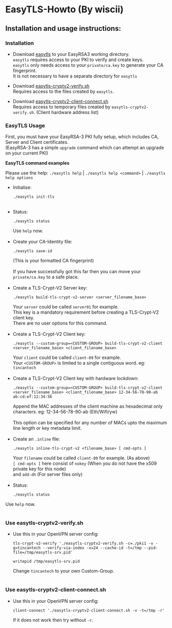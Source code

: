 # EasyTLS-Howto (By wiscii)

## Installation and usage instructions:

### Installation

* Download [easytls](https://github.com/TinCanTech/easy-tls/blob/master/easytls) to your EasyRSA3 working directory.<br>
 `easytls` requires access to your PKI to verify and create keys.<br>
 `easytls` only needs access to your `private/ca.key` to generate your CA fingerprint.<br>
 It is not necessary to have a separate directory for `easytls`<br>

* Download [easytls-cryptv2-verify.sh](https://github.com/TinCanTech/easy-tls/blob/master/easytls-cryptv2-verify.sh)<br>
  Requires access to the files created by `easytls`.<br>

* Download [easytls-cryptv2-client-connect.sh](https://github.com/TinCanTech/easy-tls/blob/master/easytls-cryptv2-client-connect.sh)<br>
  Requires access to temporary files created by `easytls-cryptv2-verify.sh`. (Client hardware address list)<br>

### EasyTLS Usage

First, you must have your EasyRSA-3 PKI fully setup, which includes CA, Server and Client certificates.<br>
(EasyRSA-3 has a simple `upgrade` command which can attempt an upgrade on your current PKI)

**EasyTLS command examples**

Please use the help: `./easytls help` | `./easytls help <command>` | `./easytls help options`

* Initialise:
  ```
  ./easytls init-tls
  ```
  <br>
* Status:
  ```
  ./easytls status
  ```
  Use `help` now.<br>
  <br>
* Create your CA-Identity file:
  ```
  ./easytls save-id
  ```
  (This is your formatted CA fingerprint)<br>
  <br>
  If you have successfully got this far then you can move your `private/ca.key` to a safe place. <br>
  <br>
* Create a TLS-Crypt-V2 Server key:
  ```
  ./easytls build-tls-crypt-v2-server <server_filename_base>
  ```
  Your `server` could be called `server01` for example.<br>
  This key is a mandatory requirement before creating a TLS-Crypt-V2 client key.<br>
  There are no user options for this command.<br>
  <br>
* Create a TLS-Crypt-V2 Client key:
  ```
  ./easytls --custom-group=<CUSTOM-GROUP> build-tls-crypt-v2-client <server_filename_base> <client_filename_base>
  ```
  Your `client` could be called `client-09` for example.<br>
  Your `<CUSTOM-GROUP>` is limited to a single contiguous word. eg: `tincantech`<br>
  <br>
* Create a TLS-Crypt-V2 Client key with hardware _lockdown_:
  ```
  ./easytls --custom-group=<CUSTOM-GROUP> build-tls-crypt-v2-client <server_filename_base> <client_filename_base> 12-34-56-78-90-ab ab:cd:ef:12:34:56
  ```
  Append the MAC addresses of the client machine as hexadecimal only characters. eg: 12-34-56-78-90-ab (Eth/Wifi/yw) <br>
  <br>
  This option can be specified for any number of MACs upto the maximum line length or key metadata limit.<br>
  <br>
* Create an `.inline` file:
  ```
  ./easytls inline-tls-crypt-v2 <filename_base> [ cmd-opts ]
  ```
  Your `filename` could be called `client-09` for example. (As above) <br>
  `[ cmd-opts ]` here consist of `nokey` (When you do not have the x509 private key for this node)<br>
  and `add-dh` (For server files only) <br>
  <br>
* Status:
  ```
  ./easytls status
  ```
Use `help` now.<br>
  <br>

### Use easytls-cryptv2-verify.sh

* Use this in your OpenVPN server config: <br>
  ```
  tls-crypt-v2-verify './easytls-cryptv2-verify.sh -c=./pki1 -v -g=tincantech --verify-via-index -x=24 --cache-id -t=/tmp --pid-file=/tmp/easytls-srv.pid'

  writepid /tmp/easytls-srv.pid
  ```
  Change `tincantech` to your own Custom-Group.<br>
  <br>

### Use easytls-cryptv2-client-connect.sh

* Use this in your OpenVPN server config: <br>
  ```
  client-connect './easytls-cryptv2-client-connect.sh -v -t=/tmp -r'
  ```
  If it does not work then try without `-r`. <br>



